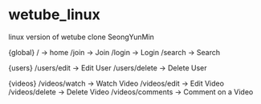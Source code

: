 # wetube_linux

linux version of wetube clone
SeongYunMin

{global}
/ -> home
/join -> Join
/login -> Login
/search -> Search

{users}
/users/edit -> Edit User
/users/delete -> Delete User

{videos}
/videos/watch -> Watch Video
/videos/edit -> Edit Video
/videos/delete -> Delete Video
/videos/comments -> Comment on a Video

